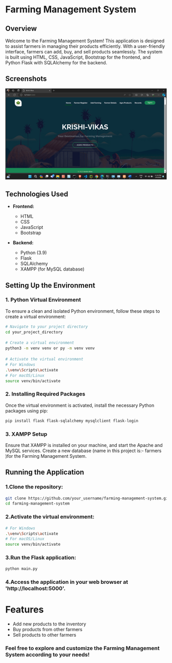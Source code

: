 # Farming Management System

## Overview
Welcome to the Farming Management System! This application is designed to assist farmers in managing their products efficiently. With a user-friendly interface, farmers can add, buy, and sell products seamlessly. The system is built using HTML, CSS, JavaScript, Bootstrap for the frontend, and Python Flask with SQLAlchemy for the backend.

## Screenshots

[![Farming Management System](https://github.com/Hiteshbemal24/Project-Farm-Management/blob/main/Screenshots/Screenshot%20(119).png)](https://github.com/Hiteshbemal24/Project-Farm-Management/tree/main/Screenshots)


## Technologies Used
- **Frontend:**
  - HTML
  - CSS
  - JavaScript
  - Bootstrap

- **Backend:**
  - Python (3.9)
  - Flask
  - SQLAlchemy
  - XAMPP (for MySQL database)

## Setting Up the Environment

### 1. Python Virtual Environment
To ensure a clean and isolated Python environment, follow these steps to create a virtual environment:

```bash
# Navigate to your project directory
cd your_project_directory

# Create a virtual environment
python3 -m venv venv or py -m venv venv

# Activate the virtual environment
# For Windows
.\venv\Scripts\activate
# For macOS/Linux
source venv/bin/activate
```
### 2. Installing Required Packages
Once the virtual environment is activated, install the necessary Python packages using pip:

```bash
pip install flask flask-sqlalchemy mysqlclient flask-login
```

### 3. XAMPP Setup
Ensure that XAMPP is installed on your machine, and start the Apache and MySQL services. Create a new database (name in this project is:- farmers )for the Farming Management System.

## Running the Application
### 1.Clone the repository:
```bash
git clone https://github.com/your_username/farming-management-system.git
cd farming-management-system
```
### 2.Activate the virtual environment:
```bash
# For Windows
.\venv\Scripts\activate
# For macOS/Linux
source venv/bin/activate
```
### 3.Run the Flask application:
```bash
python main.py
```
### 4.Access the application in your web browser at 'http://localhost:5000'.

# Features

 - Add new products to the inventory
 - Buy products from other farmers
 - Sell products to other farmers
### Feel free to explore and customize the Farming Management System according to your needs!
